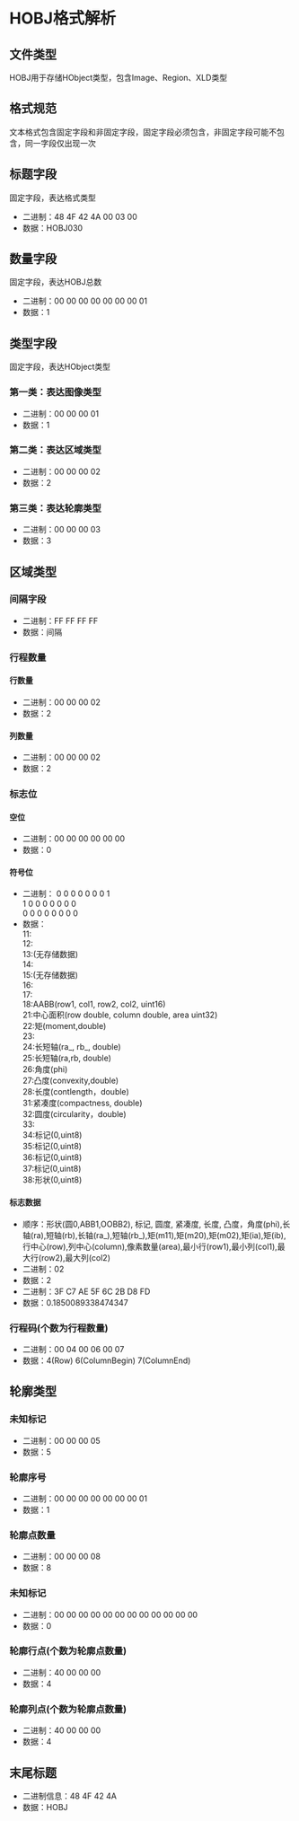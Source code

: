 # HOBJ格式解析

## 文件类型  
HOBJ用于存储HObject类型，包含Image、Region、XLD类型
  
## 格式规范  
文本格式包含固定字段和非固定字段，固定字段必须包含，非固定字段可能不包含，同一字段仅出现一次  
  
## 标题字段  
固定字段，表达格式类型  
- 二进制：48 4F 42 4A 00 03 00
- 数据：HOBJ030  
  
## 数量字段
固定字段，表达HOBJ总数
- 二进制：00 00 00 00 00 00 00 01 
- 数据：1  

## 类型字段    
固定字段，表达HObject类型 
### 第一类：表达图像类型
- 二进制：00 00 00 01  
- 数据：1  
  
### 第二类：表达区域类型  
- 二进制：00 00 00 02  
- 数据：2  
  
### 第三类：表达轮廓类型  
- 二进制：00 00 00 03  
- 数据：3  
  
## 区域类型

### 间隔字段
- 二进制：FF FF FF FF
- 数据：间隔 

### 行程数量

#### 行数量
- 二进制：00 00 00 02
- 数据：2

#### 列数量
- 二进制：00 00 00 02
- 数据：2 

### 标志位

#### 空位
- 二进制：00 00 00 00 00 00
- 数据：0

#### 符号位
- 二进制：
  0 0 0 0 0 0 0 1   
  1 0 0 0 0 0 0 0   
  0 0 0 0 0 0 0 0
- 数据：  
  11:    
  12:    
  13:(无存储数据)   
  14:    
  15:(无存储数据)  
  16:    
  17:   
  18:AABB(row1, col1, row2, col2, uint16)    
  21:中心面积(row double, column double, area uint32)     
  22:矩(moment,double)  
  23:  
  24:长短轴(ra_, rb_, double)    
  25:长短轴(ra,rb, double)    
  26:角度(phi)    
  27:凸度(convexity,double)    
  28:长度(contlength，double)    
  31:紧凑度(compactness, double)  
  32:圆度(circularity，double)  
  33:    
  34:标记(0,uint8)    
  35:标记(0,uint8)     
  36:标记(0,uint8)     
  37:标记(0,uint8)    
  38:形状(0,uint8)     

#### 标志数据
- 顺序：形状(圆0,ABB1,OOBB2), 标记, 圆度, 紧凑度, 长度, 凸度，角度(phi),长轴(ra),短轴(rb),长轴(ra_),短轴(rb_),矩(m11),矩(m20),矩(m02),矩(ia),矩(ib),行中心(row),列中心(column),像素数量(area),最小行(row1),最小列(col1),最大行(row2),最大列(col2)
- 二进制：02
- 数据：2
- 二进制：3F C7 AE 5F 6C 2B D8 FD
- 数据：0.1850089338474347

### 行程码(个数为行程数量)
- 二进制：00 04 00 06 00 07
- 数据：4(Row) 6(ColumnBegin) 7(ColumnEnd)

## 轮廓类型

### 未知标记
- 二进制：00 00 00 05
- 数据：5

### 轮廓序号
- 二进制：00 00 00 00 00 00 00 01
- 数据：1

### 轮廓点数量
- 二进制：00 00 00 08
- 数据：8

### 未知标记
- 二进制：00 00 00 00 00 00 00 00 00 00 00 00
- 数据：0

### 轮廓行点(个数为轮廓点数量)
- 二进制：40 00 00 00
- 数据：4

### 轮廓列点(个数为轮廓点数量)
- 二进制：40 00 00 00
- 数据：4
  
## 末尾标题  
- 二进制信息：48 4F 42 4A 
- 数据：HOBJ  
